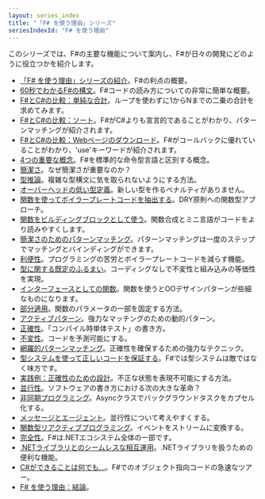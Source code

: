 ```yaml
---
layout: series_index
title: "「F# を使う理由」シリーズ"
seriesIndexId: "F# を使う理由"
---
```


このシリーズでは、F#の主要な機能について案内し、F#が日々の開発にどのように役立つかを紹介します。


* [「F# を使う理由」シリーズの紹介](../posts/why-use-fsharp-intro.md)。F#の利点の概要。
* [60秒でわかるF#の構文](../posts/fsharp-in-60-seconds.md)。F#コードの読み方についての非常に簡単な概要。
* [F#とC#の比較：単純な合計](../posts/fvsc-sum-of-squares.md)。ループを使わずに1からNまでの二乗の合計を求めてみます。
* [F#とC#の比較：ソート](../posts/fvsc-quicksort.md)。F#がC#よりも宣言的であることがわかり、パターンマッチングが紹介されます。
* [F#とC#の比較：Webページのダウンロード](../posts/fvsc-download.md)。F#がコールバックに優れていることがわかり、'use'キーワードが紹介されます。
* [4つの重要な概念](../posts/key-concepts.md)。F#を標準的な命令型言語と区別する概念。
* [簡潔さ](../posts/conciseness-intro.md)。なぜ簡潔さが重要なのか？
* [型推論](../posts/conciseness-type-inference.md)。複雑な型構文に気を取られないようにする方法。
* [オーバーヘッドの低い型定義](../posts/conciseness-type-definitions.md)。新しい型を作るペナルティがありません。
* [関数を使ってボイラープレートコードを抽出する](../posts/conciseness-extracting-boilerplate.md)。DRY原則への関数型アプローチ。
* [関数をビルディングブロックとして使う](../posts/conciseness-functions-as-building-blocks.md)。関数合成とミニ言語がコードをより読みやすくします。
* [簡潔さのためのパターンマッチング](../posts/conciseness-pattern-matching.md)。パターンマッチングは一度のステップでマッチングとバインディングができます。
* [利便性](../posts/convenience-intro.md)。プログラミングの苦労とボイラープレートコードを減らす機能。
* [型に関する既定のふるまい](../posts/convenience-types.md)。コーディングなしで不変性と組み込みの等価性を実現。
* [インターフェースとしての関数](../posts/convenience-functions-as-interfaces.md)。関数を使うとOOデザインパターンが些細なものになります。
* [部分適用](../posts/convenience-partial-application.md)。関数のパラメータの一部を固定する方法。
* [アクティブパターン](../posts/convenience-active-patterns.md)。強力なマッチングのための動的パターン。
* [正確性](../posts/correctness-intro.md)。「コンパイル時単体テスト」の書き方。
* [不変性](../posts/correctness-immutability.md)。コードを予測可能にする。
* [網羅的パターンマッチング](../posts/correctness-exhaustive-pattern-matching.md)。正確性を確保するための強力なテクニック。
* [型システムを使って正しいコードを保証する](../posts/correctness-type-checking.md)。F#では型システムは敵ではなく味方です。
* [実践例：正確性のための設計](../posts/designing-for-correctness.md)。不正な状態を表現不可能にする方法。
* [並行性](../posts/concurrency-intro.md)。ソフトウェアの書き方における次の大きな革命？
* [非同期プログラミング](../posts/concurrency-async-and-parallel.md)。Asyncクラスでバックグラウンドタスクをカプセル化する。
* [メッセージとエージェント](../posts/concurrency-actor-model.md)。並行性について考えやすくする。
* [関数型リアクティブプログラミング](../posts/concurrency-reactive.md)。イベントをストリームに変換する。
* [完全性](../posts/completeness-intro.md)。F#は.NETエコシステム全体の一部です。
* [.NETライブラリとのシームレスな相互運用](../posts/completeness-seamless-dotnet-interop.md)。.NETライブラリを扱うための便利な機能。
* [C#ができることは何でも...](../posts/completeness-anything-csharp-can-do.md)。F#でのオブジェクト指向コードの急速なツアー。
* [F# を使う理由：結論](../posts/why-use-fsharp-conclusion.md)。